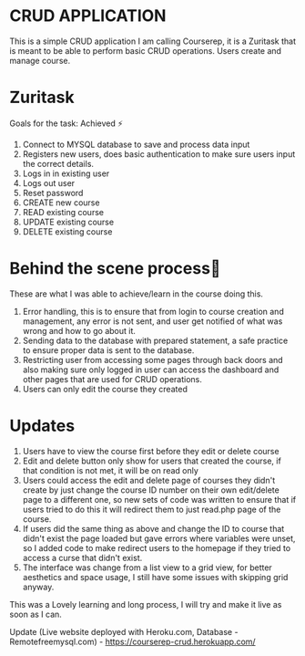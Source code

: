 # CRUD APPLICATION
This is a simple CRUD application I am calling Courserep, it is a
Zuritask that is meant to be able to perform basic CRUD operations. Users
create and manage course. 

# Zuritask 
Goals for the task: Achieved ⚡
1. Connect to MYSQL database to save and process data input
2. Registers new users, does basic authentication to make sure users input the correct details.
3. Logs in in existing user
4. Logs out user
5. Reset password
6. CREATE new course
7. READ existing course
8. UPDATE existing course
9. DELETE existing course

# Behind the scene process👏
These are what I was able to achieve/learn in the course doing this. 
1. Error handling, this is to ensure that from login to course creation and management, any error is not sent, and user get notified of what was wrong and how to go about it.
2. Sending data to the database with prepared statement, a safe practice to ensure proper data is sent to the database.
3. Restricting user from accessing some pages through back doors  and also making sure only logged in user can access the dashboard and other pages that are used for CRUD operations.
4. Users can only edit the course they created

# Updates
1. Users have to view the course first before they edit or delete course
2. Edit and delete button only show for users that created the course, if that condition is not met, it will be on read only
3. Users could access the edit and delete page of courses they didn't create by just change the course ID number on their own edit/delete page to a different one, so new sets of code was written to ensure that if users tried to do this it will redirect them to just read.php page of the course.
4. If users did the same thing as above and change the ID to course that didn't exist the page loaded but gave errors where variables were unset, so I added code to make redirect users to the homepage if they tried to access a curse that didn't exist.
5. The interface was change from a list view to a grid view, for better aesthetics and space usage, I still have some issues with skipping grid anyway.


This was a Lovely learning and long process, I will try and make it live as soon as I can. 

Update (Live website deployed with Heroku.com, Database - Remotefreemysql.com) - https://courserep-crud.herokuapp.com/
